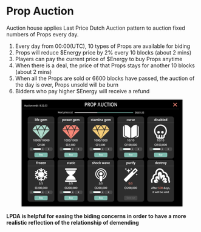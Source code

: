 # Prop Auction

Auction house applies Last Price Dutch Auction pattern to auction fixed numbers of Props every day.

1. Every day from 00:00(UTC), 10 types of Props are available for biding
2. Props will reduce $Energy price by 2% every 10 blocks (about 2 mins)
3. Players can pay the current price of $Energy to buy Props anytime
4. When there is a deal, the price of that Props stays for another 10 blocks (about 2 mins)
5. When all the Props are sold or 6600 blocks have passed, the auction of the day is over, Props unsold will be burn
6. Bidders who pay higher $Energy will receive a refund

<figure><img src="../../.gitbook/assets/Prop Auction.png" alt=""><figcaption></figcaption></figure>

**LPDA is helpful for easing the biding concerns in order to have a more realistic reflection of the relationship of demending**
